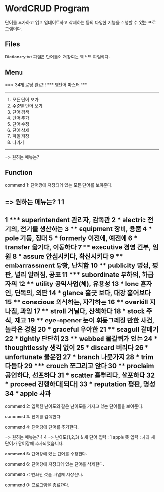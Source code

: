 # WordCRUD Program
단어를 추가하고 읽고 업데이트하고 삭제하는 등의 다양한 기능을 수행할 수 있는 프로그램이다.

## Files
Dictionary.txt 파일은 단어들이 저장되는 텍스트 파일이다.

## Menu
==> 34개 로딩 완료!!!
*** 영단어 마스터 ***
********************
1. 모든 단어 보가
2. 수준별 단어 보기
3. 단어 검색
4. 단어 추가
5. 단어 수정
6. 단어 삭제
7. 파일 저장
0. 나가기
********************
=> 원하는 메뉴는? 


## Function
commend 1: 단어장에 저장되어 있는 모든 단어를 보여준다. 

=> 원하는 메뉴는? 1
1
---------------------------------
1 *** superintendent  관리자, 감독관
2 *         electric  전기의, 전기를 생산하는
3 **       equipment  장비, 용품
4 *             pole  기둥, 장대
5 *         formerly  이전에, 예전에
6 *         transfer  옮기다, 이동하다
7 **       executive  경영 간부, 임원
8 *           assure  안심시키다, 확신시키다
9 **   embarrassment  당황, 난처함
10 **       publicity  명성, 평판, 널리 알려짐, 공표
11 ***    subordinate  부하의, 하급자의
12 **         utility  공익사업(체), 유용성
13 *             lone  혼자인, 단독의, 외딴
14 *           glance  흘긋 보다, 대강 훑어보다
15 **       conscious  의식하는, 자각하는
16 **        overkill  지나침, 과잉
17 **          stroll  거닐다, 산책하다
18 *            stock  주식, 재고
19 **      eye-opener  눈이 휘둥그레질 만한 사건, 놀라운 경험
20 *         graceful  우아한
21 **         seagull  갈매기
22 *          tightly  단단히
23 **          webbed  물갈퀴가 있는
24 *    thoughtlessly  생각 없이
25 *          discard  버리다
26 *      unfortunate  불운한
27 *           branch  나뭇가지
28 *             trim  다듬다
29 ***         crouch  쪼그리고 앉다
30 **        proclaim  공언하다, 선포하다
31 *          scatter  흩뿌리다, 살포하다
32 *          proceed  진행하다[되다]
33 *       reputation  평판, 명성
34 *            apple  사과
---------------------------------


commend 2: 입력된 난이도와 같은 난이도를 가지고 있는 단어들을 보여준다. 

commend 3: 단어를 검색한다. 

commend 4: 단어장에 단어를 추가한다. 

=> 원하는 메뉴는? 4
4
=> 난이도(1,2,3) & 새 단어 입력 : 1 apple
뜻 입력 : 사과
새 단어가 단어장에 추가되었습니다. 


commend 5: 단어장에 있는 단어를 수정한다.

commend 6: 단어장에 저장되어 있는 단어를 삭제한다. 

commend 7: 변화된 것을 파일에 저장한다. 

commend 0: 프로그램을 종료한다. 
